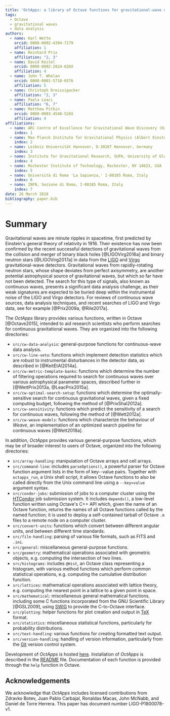 ```yaml
---
title: 'OctApps: a library of Octave functions for gravitational-wave data analysis'
tags:
  - Octave
  - gravitational waves
  - data analysis
authors:
  - name: Karl Wette
    orcid: 0000-0002-4394-7179
    affiliation: 1
  - name: Reinhard Prix
    affiliation: "2, 3"
  - name: David Keitel
    orcid: 0000-0002-2824-626X
    affiliation: 4
  - name: John T. Whelan
    orcid: 0000-0001-5710-6576
    affiliation: 5
  - name: Christoph Dreissigacker
    affiliation: "2, 3"
  - name: Paola Leaci
    affiliation: "6, 7"
  - name: Matthew Pitkin
    orcid: 0000-0003-4548-526X
    affiliation: 4
affiliations:
  - name: ARC Centre of Excellence for Gravitational Wave Discovery (OzGrav) and Centre for Gravitational Physics, Research School of Physics and Engineering, The Australian National University, ACT 0200, Australia
    index: 1
  - name: Max Planck Institute for Gravitational Physics (Albert Einstein Institute), D-30167 Hannover, Germany
    index: 2
  - name: Leibniz Universität Hannover, D-30167 Hannover, Germany
    index: 3
  - name: Institute for Gravitational Research, SUPA, University of Glasgow, Glasgow G12 8QQ, UK
    index: 4
  - name: Rochester Institute of Technology, Rochester, NY 14623, USA
    index: 5
  - name: Università di Roma 'La Sapienza,' I-00185 Roma, Italy
    index: 6
  - name: INFN, Sezione di Roma, I-00185 Roma, Italy
    index: 7
date: 26 March 2018
bibliography: paper.bib
---
```


# Summary

Gravitational waves are minute ripples in spacetime, first predicted by Einstein's general theory of relativity in 1916.
Their existence has now been confirmed by the recent successful detections of gravitational waves from the collision and merger of binary black holes [@LIGOVirg2016a] and binary neutron stars [@LIGOVirg2017a] in data from the [LIGO](https://www.ligo.org/) and [Virgo](http://www.virgo-gw.eu/) gravitational-wave detectors.
Gravitational waves from rapidly-rotating neutron stars, whose shape deviates from perfect axisymmetry, are another potential astrophysical source of gravitational waves, but which so far have not been detected.
The search for this type of signals, also known as continuous waves, presents a significant data analysis challenge, as their weak signatures are expected to be buried deep within the instrumental noise of the LIGO and Virgo detectors.
For reviews of continuous wave sources, data analysis techniques, and recent searches of LIGO and Virgo data, see for example [@Prix2009a, @Rile2017a].

The *OctApps* library provides various functions, written in Octave [@Octave2015], intended to aid research scientists who perform searches for continuous gravitational waves.
They are organized into the following directories:

- `src/cw-data-analysis`: general-purpose functions for continuous-wave data analysis.
- `src/cw-line-veto`: functions which implement detection statistics which are robust to instrumental disturbances in the detector data, as described in [@KeitEtAl2014a].
- `src/cw-metric-template-banks`: functions which determine the number of filtering operations required to search for continuous waves over various astrophysical parameter spaces, described further in [@WettPrix2013a, @LeacPrix2015a].
- `src/cw-optimal-search-setup`: functions which determine the optimally-sensitive search for continuous gravitational waves, given a fixed computing budget, following the method of [@PrixShal2012a].
- `src/cw-sensitivity`: functions which predict the sensitivity of a search for continuous waves, following the method of [@Wett2012a].
- `src/cw-weave-models`: functions which characterize the behaviour of *Weave*, an implementation of an optimized search pipeline for continuous waves [@Wett2018a].

In addition, *OctApps* provides various general-purpose functions, which may be of broader interest to users of Octave, organized into the following directories:

- `src/array-handling`: manipulation of Octave arrays and cell arrays.
- `src/command-line`: includes `parseOptions()`, a powerful parser for Octave function argument lists in the form of key--value pairs. Together with `octapps_run`, a Unix shell script, it allows Octave functions to also be called directly from the Unix command line using a `--key=value` argument syntax.
- `src/condor-jobs`: submission of jobs to a computer cluster using the [HTCondor](https://research.cs.wisc.edu/htcondor/) job submission system. It includes `depends()`, a low-level function written using Octave's C++ API which, given the name of an Octave function, returns the names of all Octave functions called by the named function; it is used to deploy a self-contained tarball of Octave `.m` files to a remote node on a computer cluster.
- `src/convert-units`: functions which convert between different angular units, and between different time standards.
- `src/file-handling`: parsing of various file formats, such as FITS and `.ini`.
- `src/general`: miscellaneous general-purpose functions.
- `src/geometry`: mathematical operations associated with geometric objects, e.g. computing the intersection of two lines.
- `src/histograms`: includes `@Hist`, an Octave class representing a histogram, with various method functions which perform common statistical operations, e.g. computing the cumulative distribution function.
- `src/lattices`: mathematical operations associated with lattice theory, e.g. computing the nearest point in a lattice to a given point in space.
- `src/mathematical`: miscellaneous general mathematical functions, including some C functions incorporated from the GNU Scientific Library [@GSL2009], using [SWIG](http://www.swig.org/) to provide the C-to-Octave interface.
- `src/plotting`: helper functions for plot creation and output in [TeX](https://www.tug.org/) format.
- `src/statistics`: miscellaneous statistical functions, particularly for probability distributions.
- `src/text-handling`: various functions for creating formatted text output.
- `src/version-handling`: handling of version information, particularly from the [Git](https://git-scm.com/) version control system.

Development of *OctApps* is hosted [here](https://gitlab.aei.uni-hannover.de/octapps/octapps).
Installation of *OctApps* is described in the [README](https://gitlab.aei.uni-hannover.de/octapps/octapps/blob/master/README.md) file.
Documentation of each function is provided through the `help` function in Octave.

## Acknowledgements

We acknowledge that *OctApps* includes licensed contributions from Zdravko Botev, Juan Pablo Carbajal, Ronaldas Macas, John McNabb, and Daniel de Torre Herrera.
This paper has document number LIGO-P1800078-v1.
